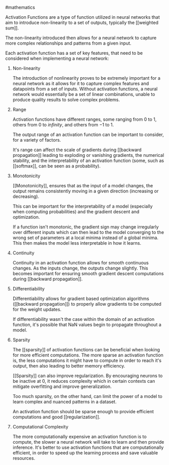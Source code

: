 #mathematics 

Activation Functions are a type of function utilized in neural networks that aim to introduce non-linearity to a set of outputs, typically the [[weighted sum]]. 

The non-linearity introduced then allows for a neural network to capture more complex relationships and patterns from a given input.

Each activation function has a set of key features, that need to be considered when implementing a neural network:

1. Non-linearity

	The introduction of nonlinearity proves to be extremely important for a neural network as it allows for it to capture complex features and datapoints from a set of inputs. Without activation functions, a neural network would essentially be a set of linear combinations, unable to produce quality results to solve complex problems.

2. Range

	Activation functions have different ranges, some ranging from $0$ to $1$, others from $0$ to $infinity$, and others from $-1$ to $1$. 
	
	The output range of an activation function can be important to consider, for a variety of factors. 
	
	It's range can affect the scale of gradients during [[backward propagation]] leading to exploding or vanishing gradients, the numerical stability, and the interpretability of an activation function (some, such as [[softmax]], can be seen as a probability).

3. Monotonicity

	[[Monotonicity]], ensures that as the input of a model changes, the output remains consistently moving in a given direction (increasing or decreasing). 
	
	This can be important for the interpretability of a model (especially when computing probabilities) and the gradient descent and optimization.

	If a function isn't monotonic, the gradient sign may change irregularly over different inputs which can then lead to the model converging to the wrong set of parameters at a local minima instead of a global minima. This then makes the model less interpretable in how it learns.

4. Continuity

	Continuity in an activation function allows for smooth continuous changes. As the inputs change, the outputs change slightly. This becomes important for ensuring smooth gradient descent computations during [[backward propagation]].

5. Differentiability

	Differentiability allows for gradient based optimization algorithms ([[backward propagation]]) to properly allow gradients to be computed for the weight updates. 

	If differentiability wasn't the case within the domain of an activation function, it's possible that NaN values begin to propagate throughout a model.

6. Sparsity

	The [[sparsity]] of activation functions can be beneficial when looking for more efficient computations. The more sparse an activation function is, the less computations it might have to compute in order to reach it's output, then also leading to better memory efficiency.

	[[Sparsity]] can also improve regularization. By encouraging neurons to be inactive at $0$, it reduces complexity which in certain contexts can mitigate overfitting and improve generalization.

	Too much sparsity, on the other hand, can limit the power of a model to learn complex and nuanced patterns in a dataset. 

	An activation function should be sparse enough to provide efficient computations and good [[regularization]].


7. Computational Complexity

	The more computationally expensive an activation function is to compute, the slower a neural network will take to learn and then provide inference. It's better to use activation functions that are computationally efficient, in order to speed up the learning process and save valuable resources.